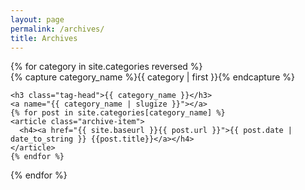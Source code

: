 ```yaml
---
layout: page
permalink: /archives/
title: Archives
---
```


<div id="tags">
{% for category in site.categories reversed %}
  <div class="tag-group">
    {% capture category_name %}{{ category | first }}{% endcapture %}
    <div id="#{{ category_name | slugize }}"></div>
    <p></p>
    
    <h3 class="tag-head">{{ category_name }}</h3>
    <a name="{{ category_name | slugize }}"></a>
    {% for post in site.categories[category_name] %}
    <article class="archive-item">
      <h4><a href="{{ site.baseurl }}{{ post.url }}">{{ post.date | date_to_string }} {{post.title}}</a></h4>
    </article>
    {% endfor %}
  </div>
{% endfor %}
</div>
